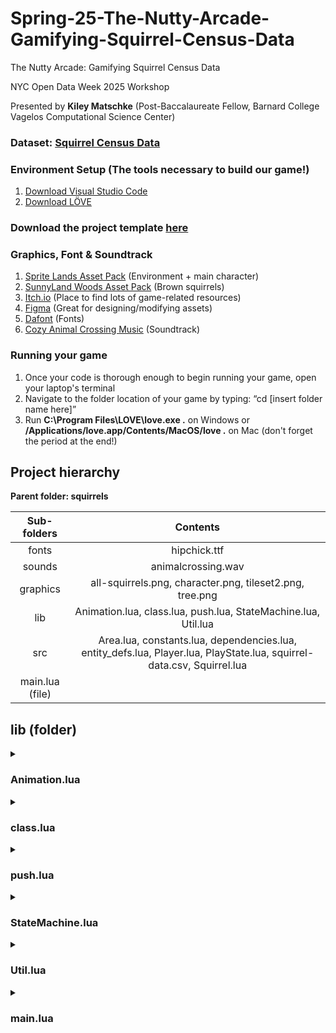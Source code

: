 # Spring-25-The-Nutty-Arcade-Gamifying-Squirrel-Census-Data

The Nutty Arcade: Gamifying Squirrel Census Data

NYC Open Data Week 2025 Workshop

Presented by **Kiley Matschke** (Post-Baccalaureate Fellow, Barnard College Vagelos Computational Science Center)

### **Dataset:** [Squirrel Census Data](https://www.dropbox.com/scl/fi/is2yaa5gz1of32xo1xwvd/squirrel-data.csv?rlkey=sao5wj2tqd98nzs6rsi5k7ot6&e=2&dl=0)

### **Environment Setup (The tools necessary to build our game!)**

1. [Download Visual Studio Code](https://code.visualstudio.com/Download)
2. [Download LÖVE](https://love2d.org/)

### **Download the project template [here](https://drive.google.com/drive/folders/1DldCmsf8Hphu2LOz_s2RQmjN1qN4yBVv?usp=drive_link)** ###


### **Graphics, Font & Soundtrack**

1. [Sprite Lands Asset Pack](https://cupnooble.itch.io/sprout-lands-asset-pack) (Environment + main character)
2. [SunnyLand Woods Asset Pack](https://ansimuz.itch.io/sunnyland-woods) (Brown squirrels)
3. [Itch.io](http://Itch.io) (Place to find lots of game-related resources)
4. [Figma](http://figma.com) (Great for designing/modifying assets)
5. [Dafont](https://www.dafont.com/) (Fonts)
6. [Cozy Animal Crossing Music](https://youtu.be/8kBlKM71pjc?si=20Xfh4WgZb2Sj34r) (Soundtrack)


### **Running your game**

1. Once your code is thorough enough to begin running your game, open your laptop's terminal
2. Navigate to the folder location of your game by typing: “cd [insert folder name here]”
3. Run **C:\Program Files\LOVE\love.exe .** on Windows or **/Applications/love.app/Contents/MacOS/love .** on Mac (don't forget the period at the end!)


## **Project hierarchy**

**Parent folder: squirrels**

| Sub-folders       | Contents           |
| :-------------: |:-------------:| 
| fonts         | hipchick.ttf |
| sounds        | animalcrossing.wav      |  
| graphics | all-squirrels.png, character.png, tileset2.png, tree.png  |   
| lib            | Animation.lua, class.lua, push.lua, StateMachine.lua, Util.lua    |    
| src            | Area.lua, constants.lua, dependencies.lua, entity_defs.lua, Player.lua, PlayState.lua, squirrel-data.csv, Squirrel.lua | 
| main.lua (file)        |    



## **lib (folder)**


<details>
  <summary><h3><b>Animation.lua</b></h3></summary>
  
  ```lua
    Animation = Class{}
    
    function Animation:init(def)
        self.frames = def.frames
        self.interval = def.interval
        self.texture = def.texture
        self.currentFrame = 1
        self.elapsedTime = 0
    end
    
    function Animation:update(dt)
        self.elapsedTime = self.elapsedTime + dt
    
        -- advance frame if time passed exceeds the set interval
        if self.elapsedTime >= self.interval then
            self.currentFrame = (self.currentFrame % #self.frames) + 1
            self.elapsedTime = self.elapsedTime - self.interval
        end
    end
    
    function Animation:render(x, y)
        local frame = self.frames[self.currentFrame]
        love.graphics.draw(gTextures[self.texture], gFrames[self.texture][frame], x, y)
    end

  ```
</details>













<details>
  <summary><h3><b>class.lua</b></h3></summary>
  
  ```lua
    local function include_helper(to, from, seen)
    	if from == nil then
    		return to
    	elseif type(from) ~= 'table' then
    		return from
    	elseif seen[from] then
    		return seen[from]
    	end
    
    	seen[from] = to
    	for k,v in pairs(from) do
    		k = include_helper({}, k, seen) -- keys might also be tables
    		if to[k] == nil then
    			to[k] = include_helper({}, v, seen)
    		end
    	end
    	return to
    end
    
    -- deeply copies `other' into `class'. keys in `other' that are already
    -- defined in `class' are omitted
    local function include(class, other)
    	return include_helper(class, other, {})
    end
    
    -- returns a deep copy of `other'
    local function clone(other)
    	return setmetatable(include({}, other), getmetatable(other))
    end
    
    local function new(class)
    	-- mixins
    	class = class or {}  -- class can be nil
    	local inc = class.__includes or {}
    	if getmetatable(inc) then inc = {inc} end
    
    	for _, other in ipairs(inc) do
    		if type(other) == "string" then
    			other = _G[other]
    		end
    		include(class, other)
    	end
    
    	-- class implementation
    	class.__index = class
    	class.init    = class.init    or class[1] or function() end
    	class.include = class.include or include
    	class.clone   = class.clone   or clone
    
    	-- constructor call
    	return setmetatable(class, {__call = function(c, ...)
    		local o = setmetatable({}, c)
    		o:init(...)
    		return o
    	end})
    end
    
    -- interface for cross class-system compatibility (see https://github.com/bartbes/Class-Commons).
    if class_commons ~= false and not common then
    	common = {}
    	function common.class(name, prototype, parent)
    		return new{__includes = {prototype, parent}}
    	end
    	function common.instance(class, ...)
    		return class(...)
    	end
    end
    
    
    -- the module
    return setmetatable({new = new, include = include, clone = clone},
    	{__call = function(_,...) return new(...) end})

  ```
</details>











<details>
  <summary><h3><b>push.lua</b></h3></summary>
  
  ```lua
  local love11 = love.getVersion() == 11
  local getDPI = love11 and love.window.getDPIScale or love.window.getPixelScale
  local windowUpdateMode = love11 and love.window.updateMode or function(width, height, settings)
    local _, _, flags = love.window.getMode()
    for k, v in pairs(settings) do flags[k] = v end
    love.window.setMode(width, height, flags)
  end
  
  local push = {
    
    defaults = {
      fullscreen = false,
      resizable = false,
      pixelperfect = false,
      highdpi = true,
      canvas = true,
      stencil = true
    }
    
  }
  setmetatable(push, push)
  
  function push:applySettings(settings)
    for k, v in pairs(settings) do
      self["_" .. k] = v
    end
  end
  
  function push:resetSettings() return self:applySettings(self.defaults) end
  
  function push:setupScreen(WWIDTH, WHEIGHT, RWIDTH, RHEIGHT, settings)
  
    settings = settings or {}
  
    self._WWIDTH, self._WHEIGHT = WWIDTH, WHEIGHT
    self._RWIDTH, self._RHEIGHT = RWIDTH, RHEIGHT
  
    self:applySettings(self.defaults) --set defaults first
    self:applySettings(settings) --then fill with custom settings
    
    windowUpdateMode(self._RWIDTH, self._RHEIGHT, {
      fullscreen = self._fullscreen,
      resizable = self._resizable,
      highdpi = self._highdpi
    })
  
    self:initValues()
  
    if self._canvas then
      self:setupCanvas({ "default" }) --setup canvas
    end
  
    self._borderColor = {0, 0, 0}
  
    self._drawFunctions = {
      ["start"] = self.start,
      ["end"] = self.finish
    }
  
    return self
  end
  
  function push:setupCanvas(canvases)
    table.insert(canvases, { name = "_render", private = true }) --final render
  
    self._canvas = true
    self.canvases = {}
  
    for i = 1, #canvases do
      push:addCanvas(canvases[i])
    end
  
    return self
  end
  function push:addCanvas(params)
    table.insert(self.canvases, {
      name = params.name,
      private = params.private,
      shader = params.shader,
      canvas = love.graphics.newCanvas(self._WWIDTH, self._WHEIGHT),
      stencil = params.stencil or self._stencil
    })
  end
  
  function push:setCanvas(name)
    if not self._canvas then return true end
    local canvasTable = self:getCanvasTable(name)
    return love.graphics.setCanvas({ canvasTable.canvas, stencil = canvasTable.stencil })
  end
  function push:getCanvasTable(name)
    for i = 1, #self.canvases do
      if self.canvases[i].name == name then
        return self.canvases[i]
      end
    end
  end
  function push:setShader(name, shader)
    if not shader then
      self:getCanvasTable("_render").shader = name
    else
      self:getCanvasTable(name).shader = shader
    end
  end
  
  function push:initValues()
    self._PSCALE = (not love11 and self._highdpi) and getDPI() or 1
    
    self._SCALE = {
      x = self._RWIDTH/self._WWIDTH * self._PSCALE,
      y = self._RHEIGHT/self._WHEIGHT * self._PSCALE
    }
    
    if self._stretched then --if stretched, no need to apply offset
      self._OFFSET = {x = 0, y = 0}
    else
      local scale = math.min(self._SCALE.x, self._SCALE.y)
      if self._pixelperfect then scale = math.floor(scale) end
      
      self._OFFSET = {x = (self._SCALE.x - scale) * (self._WWIDTH/2), y = (self._SCALE.y - scale) * (self._WHEIGHT/2)}
      self._SCALE.x, self._SCALE.y = scale, scale --apply same scale to X and Y
    end
    
    self._GWIDTH = self._RWIDTH * self._PSCALE - self._OFFSET.x * 2
    self._GHEIGHT = self._RHEIGHT * self._PSCALE - self._OFFSET.y * 2
  end
  
  function push:apply(operation, shader)
    self._drawFunctions[operation](self, shader)
  end
  
  function push:start()
    if self._canvas then
      love.graphics.push()
      love.graphics.setCanvas({ self.canvases[1].canvas, stencil = self.canvases[1].stencil })
  
    else
      love.graphics.translate(self._OFFSET.x, self._OFFSET.y)
      love.graphics.setScissor(self._OFFSET.x, self._OFFSET.y, self._WWIDTH*self._SCALE.x, self._WHEIGHT*self._SCALE.y)
      love.graphics.push()
      love.graphics.scale(self._SCALE.x, self._SCALE.y)
    end
  end
  
  function push:applyShaders(canvas, shaders)
    local _shader = love.graphics.getShader()
    if #shaders <= 1 then
      love.graphics.setShader(shaders[1])
      love.graphics.draw(canvas)
    else
      local _canvas = love.graphics.getCanvas()
  
      local _tmp = self:getCanvasTable("_tmp")
      if not _tmp then --create temp canvas only if needed
        self:addCanvas({ name = "_tmp", private = true, shader = nil })
        _tmp = self:getCanvasTable("_tmp")
      end
  
      love.graphics.push()
      love.graphics.origin()
      local outputCanvas
      for i = 1, #shaders do
        local inputCanvas = i % 2 == 1 and canvas or _tmp.canvas
        outputCanvas = i % 2 == 0 and canvas or _tmp.canvas
        love.graphics.setCanvas(outputCanvas)
        love.graphics.clear()
        love.graphics.setShader(shaders[i])
        love.graphics.draw(inputCanvas)
        love.graphics.setCanvas(inputCanvas)
      end
      love.graphics.pop()
  
      love.graphics.setCanvas(_canvas)
      love.graphics.draw(outputCanvas)
    end
    love.graphics.setShader(_shader)
  end
  
  function push:finish(shader)
    love.graphics.setBackgroundColor(unpack(self._borderColor))
    if self._canvas then
      local _render = self:getCanvasTable("_render")
  
      love.graphics.pop()
  
      local white = love11 and 1 or 255
      love.graphics.setColor(white, white, white)
  
      --draw canvas
      love.graphics.setCanvas(_render.canvas)
      for i = 1, #self.canvases do --do not draw _render yet
        local _table = self.canvases[i]
        if not _table.private then
          local _canvas = _table.canvas
          local _shader = _table.shader
          self:applyShaders(_canvas, type(_shader) == "table" and _shader or { _shader })
        end
      end
      love.graphics.setCanvas()
      
      --draw render
      love.graphics.translate(self._OFFSET.x, self._OFFSET.y)
      local shader = shader or _render.shader
      love.graphics.push()
      love.graphics.scale(self._SCALE.x, self._SCALE.y)
      self:applyShaders(_render.canvas, type(shader) == "table" and shader or { shader })
      love.graphics.pop()
  
      --clear canvas
      for i = 1, #self.canvases do
        love.graphics.setCanvas(self.canvases[i].canvas)
        love.graphics.clear()
      end
  
      love.graphics.setCanvas()
      love.graphics.setShader()
    else
      love.graphics.pop()
      love.graphics.setScissor()
    end
  end
  
  function push:setBorderColor(color, g, b)
    self._borderColor = g and {color, g, b} or color
  end
  
  function push:toGame(x, y)
    x, y = x - self._OFFSET.x, y - self._OFFSET.y
    local normalX, normalY = x / self._GWIDTH, y / self._GHEIGHT
    
    x = (x >= 0 and x <= self._WWIDTH * self._SCALE.x) and normalX * self._WWIDTH or nil
    y = (y >= 0 and y <= self._WHEIGHT * self._SCALE.y) and normalY * self._WHEIGHT or nil
    
    return x, y
  end
  
  function push:toReal(x, y)
    return x + self._OFFSET.x, y + self._OFFSET.y
  end
  
  function push:switchFullscreen(winw, winh)
    self._fullscreen = not self._fullscreen
    local windowWidth, windowHeight = love.window.getDesktopDimensions()
    
    if self._fullscreen then --save windowed dimensions for later
      self._WINWIDTH, self._WINHEIGHT = self._RWIDTH, self._RHEIGHT
    elseif not self._WINWIDTH or not self._WINHEIGHT then
      self._WINWIDTH, self._WINHEIGHT = windowWidth * .5, windowHeight * .5
    end
    
    self._RWIDTH = self._fullscreen and windowWidth or winw or self._WINWIDTH
    self._RHEIGHT = self._fullscreen and windowHeight or winh or self._WINHEIGHT
    
    self:initValues()
    
    love.window.setFullscreen(self._fullscreen, "desktop")
    if not self._fullscreen and (winw or winh) then
      windowUpdateMode(self._RWIDTH, self._RHEIGHT) --set window dimensions
    end
  end
  
  function push:resize(w, h)
    if self._highdpi then w, h = w / self._PSCALE, h / self._PSCALE end
    self._RWIDTH = w
    self._RHEIGHT = h
    self:initValues()
  end
  
  function push:getWidth() return self._WWIDTH end
  function push:getHeight() return self._WHEIGHT end
  function push:getDimensions() return self._WWIDTH, self._WHEIGHT end
  
  return push


  ```
</details>












<details>
  <summary><h3><b>StateMachine.lua</b></h3></summary>
  
  ```lua
    StateMachine = Class{}
    
    function StateMachine:init(states)
    	self.empty = {
    		render = function() end,
    		update = function() end,
    		processAI = function() end,
    		enter = function() end,
    		exit = function() end
    	}
    	self.states = states or {} -- [name] -> [function that returns states]
    	self.current = self.empty
    end
    
    function StateMachine:change(stateName, enterParams)
    	assert(self.states[stateName]) -- state must exist!
    	self.current:exit()
    	self.current = self.states[stateName]()
    	self.current:enter(enterParams)
    end
    
    function StateMachine:update(dt)
    	self.current:update(dt)
    end
    
    function StateMachine:render()
    	self.current:render()
    end
    
    
    function StateMachine:processAI(params, dt)
    	self.current:processAI(params, dt)
    end

  ```
</details>







<details>
  <summary><h3><b>Util.lua</b></h3></summary>
  
  ```lua
    function GenerateQuads(atlas, tilewidth, tileheight)
        local sheetWidth = atlas:getWidth() / tilewidth
        local sheetHeight = atlas:getHeight() / tileheight
    
        local sheetCounter = 1
        local spritesheet = {}
    
        for y = 0, sheetHeight - 1 do
            for x = 0, sheetWidth - 1 do
                spritesheet[sheetCounter] =
                    love.graphics.newQuad(x * tilewidth, y * tileheight, tilewidth,
                    tileheight, atlas:getDimensions())
                sheetCounter = sheetCounter + 1
            end
        end
    
        return spritesheet
    end
    
    
    function print_r ( t )
        local print_r_cache={}
        local function sub_print_r(t,indent)
            if (print_r_cache[tostring(t)]) then
                print(indent.."*"..tostring(t))
            else
                print_r_cache[tostring(t)]=true
                if (type(t)=="table") then
                    for pos,val in pairs(t) do
                        if (type(val)=="table") then
                            print(indent.."["..pos.."] => "..tostring(t).." {")
                            sub_print_r(val,indent..string.rep(" ",string.len(pos)+8))
                            print(indent..string.rep(" ",string.len(pos)+6).."}")
                        elseif (type(val)=="string") then
                            print(indent.."["..pos..'] => "'..val..'"')
                        else
                            print(indent.."["..pos.."] => "..tostring(val))
                        end
                    end
                else
                    print(indent..tostring(t))
                end
            end
        end
        if (type(t)=="table") then
            print(tostring(t).." {")
            sub_print_r(t,"  ")
            print("}")
        else
            sub_print_r(t,"  ")
        end
        print()
    end
  ```
</details>









<details>
  <summary><h3><b>main.lua</b></h3></summary>
  
  ```lua
    require 'src/dependencies'
    VIRTUAL_WIDTH = 1280 
    VIRTUAL_HEIGHT = 720 
    
    function love.load()
        love.window.setTitle('NYC Open Data Week 2025') -- appears at top of window
        love.graphics.setDefaultFilter('nearest', 'nearest') -- ensures graphics' clarity
    
        -- allows screen to adapt to dynamic resolutions and sizings
        push:setupScreen(VIRTUAL_WIDTH, VIRTUAL_HEIGHT, VIRTUAL_WIDTH, VIRTUAL_HEIGHT, {
            fullscreen = false,
            vsync = true,
            resizable = true
        })
    
        -- launch the visualization
        gStateMachine = StateMachine {
            ['play'] = function() return PlayState() end
        }
        gStateMachine:change('play')
    
        -- start music and make it loop
        gSounds['music']:setLooping(true)
        gSounds['music']:play()
    end
    
    function love.resize(w, h)
        push:resize(w, h)
    end
    
    function love.keypressed(key)
        love.keyboard.keysPressed[key] = true
        if key == "return" or key == "enter" then -- resets park every time you hit enter
            love.event.quit('restart')
        end
        if key == "escape" then
            love.event.quit() 
        end
    end
    
    function love.keyboard.wasPressed(key)
        return love.keyboard.keysPressed[key]
    end
    
    function love.update(dt)
        gStateMachine:update(dt)
        love.keyboard.keysPressed = {}
    end
    
    function love.draw()
        push:start()
        love.graphics.clear(192/255, 212/255, 112/255) -- light green background
        gStateMachine:render()
        push:finish()
    end
  ```
</details>


